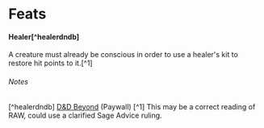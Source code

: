 Feats
======

#### Healer[^healerdndb]
A creature must already be conscious in order to use a healer's kit to restore hit points to it.[^1]

###### Notes
[^healerdndb] [D&D Beyond](https://www.dndbeyond.com/feats/healer) (Paywall)
[^1] This may be a correct reading of RAW, could use a clarified Sage Advice ruling.